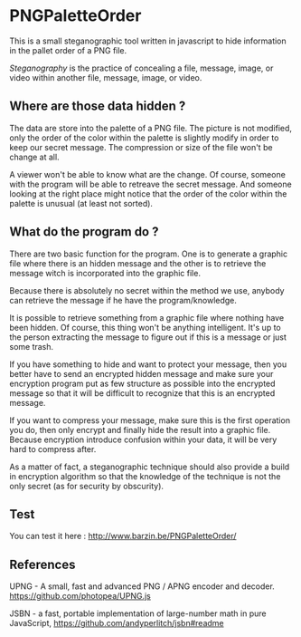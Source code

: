 
PNGPaletteOrder
================

This is a small steganographic tool written in javascript to hide information in the pallet order of a PNG file.

_Steganography_ is the practice of concealing a file, message, image, or video within another file, message, image, or video.

Where are those data hidden ?
-----------------------------
The data are store into the palette of a PNG file. The picture is not modified, only the order of the color within the palette is slightly modify in order to keep our secret message. The compression or size of the file won't be change at all. 

A viewer won't be able to know what are the change. Of course, someone with the program will be able to retreave the secret message. And someone looking at the right place might notice that the order of the color within the palette is unusual (at least not sorted).

What do the program do ?
------------------------
There are two basic function for the program. One is to generate a graphic file where there is an hidden message and the other is to retrieve the message witch is incorporated into the graphic file.

Because there is absolutely no secret within the method we use, anybody can retrieve the message if he have the program/knowledge.

It is possible to retrieve something from a graphic file where nothing have been hidden. Of course, this thing won't be anything intelligent. It's up to the person extracting the message to figure out if this is a message or just some trash.

If you have something to hide and want to protect your message, then you better have to send an encrypted hidden message and make sure your encryption program put as few structure as possible into the encrypted message so that it will be difficult to recognize that this is an encrypted message.

If you want to compress your message, make sure this is the first operation you do, then only encrypt and finally hide the result into a graphic file. Because encryption introduce confusion within your data, it will be very hard to compress after.

As a matter of fact, a steganographic technique should also provide a build in encryption algorithm so that the knowledge of the technique is not the only secret (as for security by obscurity).

Test
----

You can test it here : http://www.barzin.be/PNGPaletteOrder/

References
----------

UPNG - A small, fast and advanced PNG / APNG encoder and decoder.
https://github.com/photopea/UPNG.js

JSBN - a fast, portable implementation of large-number math in pure JavaScript,
https://github.com/andyperlitch/jsbn#readme


